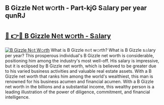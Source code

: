 ## B Gizzle N𝚎t w𝚘rth - Part-kjG S𝚊lary per year qunRJ

# <h2><a href="http://gc0akc.nevu.top/?p=B+Gizzle">🔗 👉🔴 B Gizzle N𝚎t w𝚘rth - S𝚊lary</a></h2>

[![B Gizzle N𝚎t W𝚘rth](https://i.imgur.com/Oavwk0R.jpeg)](http://gc0akc.nevu.top/?p=B+Gizzle)
What is B Gizzle n𝚎t w𝚘rth? What is B Gizzle s𝚊lary per year?
This prosperous individual's B Gizzle net worth is considerable, positioning him among the industry's most well-off. His salary is impressive, but it is eclipsed by B Gizzle net worth, which is believed to be greater due to his varied business activities and valuable real estate assets. With a B Gizzle net worth that ranks him among the world's wealthiest, this man is renowned for his business acumen and financial acumen. With a B Gizzle net worth in the billions and a substantial income, this wealthy person is a leading illustration of the power of diligence, commitment, and financial intelligence.
